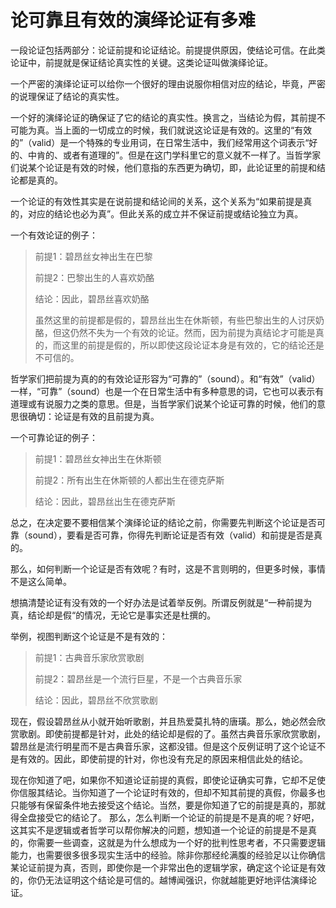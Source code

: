 # 论可靠且有效的演绎论证有多难

一段论证包括两部分：论证前提和论证结论。前提提供原因，使结论可信。在此类论证中，前提就是保证结论真实性的关键。这类论证叫做演绎论证。

一个严密的演绎论证可以给你一个很好的理由说服你相信对应的结论，毕竟，严密的说理保证了结论的真实性。

一个好的演绎论证的确保证了它的结论的真实性。换言之，当结论为假，其前提不可能为真。当上面的一切成立的时候，我们就说这论证是有效的。这里的“有效的”（valid）是一个特殊的专业用词，在日常生活中，我们经常用这个词表示“好的、中肯的、或者有道理的”。但是在这门学科里它的意义就不一样了。当哲学家们说某个论证是有效的时候，他们意指的东西更为确切，即，此论证里的前提和结论都是真的。

一个论证的有效性其实是在说前提和结论间的关系，这个关系为“如果前提是真的，对应的结论也必为真”。但此关系的成立并不保证前提或结论独立为真。

一个有效论证的例子：

> 前提1：碧昂丝女神出生在巴黎
>
> 前提2：巴黎出生的人喜欢奶酪
>
> 结论：因此，碧昂丝喜欢奶酪
>
> 虽然这里的前提都是假的，碧昂丝出生在休斯顿，有些巴黎出生的人讨厌奶酪，但这仍然不失为一个有效的论证。然而，因为前提为真结论才可能是真的，而这里的前提是假的，所以即使这段论证本身是有效的，它的结论还是不可信的。

哲学家们把前提为真的的有效论证形容为“可靠的”（sound）。和“有效”（valid）一样，“可靠”（sound）也是一个在日常生活中有多种意思的词，它也可以表示有道理或有说服力之类的意思。但是，当哲学家们说某个论证可靠的时候，他们的意思很确切：论证是有效的且前提为真。

一个可靠论证的例子：

> 前提1：碧昂丝女神出生在休斯顿
>
> 前提2：所有出生在休斯顿的人都出生在德克萨斯
>
> 结论：因此，碧昂丝出生在德克萨斯

总之，在决定要不要相信某个演绎论证的结论之前，你需要先判断这个论证是否可靠（sound），要看是否可靠，你得先判断论证是否有效（valid）和前提是否是真的。

那么，如何判断一个论证是否有效呢？有时，这是不言则明的，但更多时候，事情不是这么简单。

想搞清楚论证有没有效的一个好办法是试着举反例。所谓反例就是“一种前提为真，结论却是假“的情况，无论它是事实还是杜撰的。

举例，视图判断这个论证是不是有效的：

> 前提1：古典音乐家欣赏歌剧
>
> 前提2：碧昂丝是一个流行巨星，不是一个古典音乐家
>
> 结论：因此，碧昂丝不欣赏歌剧

现在，假设碧昂丝从小就开始听歌剧，并且热爱莫扎特的唐璜。那么，她必然会欣赏歌剧。即使前提都是针对，此处的结论却是假的了。虽然古典音乐家欣赏歌剧，碧昂丝是流行明星而不是古典音乐家，这都没错。但是这个反例证明了这个论证不是有效的。因此，即使前提的针对，你也没有充足的原因来相信此处的结论。

现在你知道了吧，如果你不知道论证前提的真假，即使论证确实可靠，它却不足使你信服其结论。当你知道了一个论证时有效的，但却不知其前提的真假，你最多也只能够有保留条件地去接受这个结论。当然，要是你知道了它的前提是真的，那就得全盘接受它的结论了。 那么，怎么判断一个论证的前提是不是真的呢？好吧，这其实不是逻辑或者哲学可以帮你解决的问题，想知道一个论证的前提是不是真的，你需要一些调查，这就是为什么想成为一个好的批判性思考者，不只需要逻辑能力，也需要很多很多现实生活中的经验。除非你那经纶满腹的经验足以让你确信某论证前提为真，否则，即使你是一个非常出色的逻辑学家，确定这个论证是有效的，你仍无法证明这个结论是可信的。越博闻强识，你就越能更好地评估演绎论证。